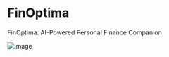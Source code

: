 # FinOptima
FinOptima: AI-Powered Personal Finance Companion

![image](https://github.com/user-attachments/assets/1eaaae28-7ddf-4b89-97a6-ad8af15309ff)

